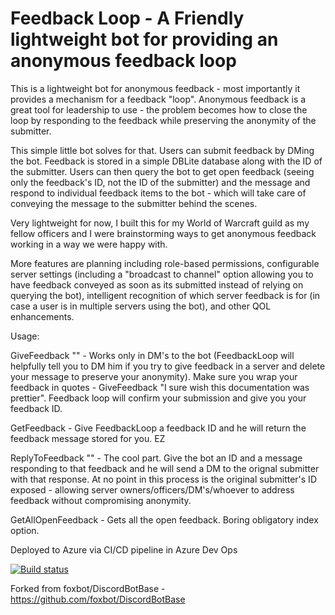 # Feedback Loop - A Friendly lightweight bot for providing an anonymous feedback loop

This is a lightweight bot for anonymous feedback - most importantly it provides a mechanism for
a feedback "loop". Anonymous feedback is a great tool for leadership to use - the problem becomes 
how to close the loop by responding to the feedback while preserving the anonymity of the submitter. 

This simple little bot solves for that. Users can submit feedback by DMing the bot. Feedback is stored in 
a simple DBLite database along with the ID of the submitter. Users can then query the bot to get open feedback 
(seeing only the feedback's ID, not the ID of the submitter) and the message and respond to individual feedback items 
to the bot - which will take care of conveying the message to the submitter behind the scenes. 

Very lightweight for now, I built this for my World of Warcraft guild as my fellow officers and I were brainstorming ways to
get anonymous feedback working in a way we were happy with. 

More features are planning including role-based permissions, configurable server settings (including a "broadcast to channel" option 
allowing you to have feedback conveyed as soon as its submitted instead of relying on querying the bot), intelligent recognition of which server feedback is for (in
case a user is in multiple servers using the bot), and other QOL enhancements. 

Usage: 

GiveFeedback "<Your Feedback Here>" - Works only in DM's to the bot (FeedbackLoop will helpfully tell you to DM him if you try to give feedback in a server and delete your message to preserve your anonymity). Make sure you wrap your feedback in quotes - GiveFeedback "I sure wish this documentation was prettier". Feedback loop will confirm your submission and give you your feedback ID. 

GetFeedback <ID> - Give FeedbackLoop a feedback ID and he will return the feedback message stored for you. EZ
  
ReplyToFeedback <ID> "<Feedback Response>" - The cool part. Give the bot an ID and a message responding to that feedback and he will send a DM to the orignal submitter with that response. At no point in this process is the original submitter's ID exposed - allowing server owners/officers/DM's/whoever to address feedback without compromising anonymity. 
  
GetAllOpenFeedback - Gets all the open feedback. Boring obligatory index option. 

Deployed to Azure via CI/CD pipeline in Azure Dev Ops

[![Build status](https://dev.azure.com/cecishop/Feedback_Loop_Bot/_apis/build/status/FeedbackLooper%20-%20CI)](https://dev.azure.com/cecishop/Feedback_Loop_Bot/_build/latest?definitionId=1)

Forked from foxbot/DiscordBotBase - https://github.com/foxbot/DiscordBotBase
